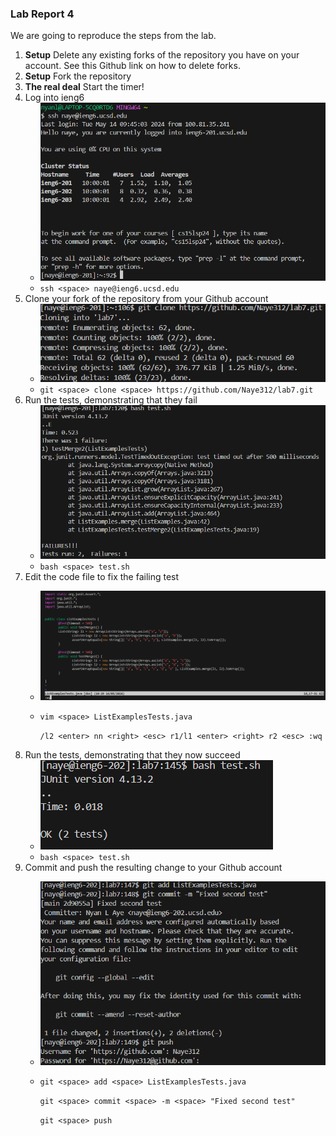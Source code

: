 ### Lab Report 4
We are going to reproduce the steps from the lab. 
1. **Setup** Delete any existing forks of the repository you have on your account. See this Github link on how to delete forks.
2. **Setup** Fork the repository
3. **The real deal** Start the timer!
4. Log into ieng6
   * ![Image](Step4.png)
   * `ssh <space> naye@ieng6.ucsd.edu`
5. Clone your fork of the repository from your Github account
   * ![Image](Step5.png)
   * `git <space> clone <space> https://github.com/Naye312/lab7.git`
6. Run the tests, demonstrating that they fail
   * ![Image](Step6.png)
   * `bash <space> test.sh`
7. Edit the code file to fix the failing test
   * ![Image](Step7.png)
   * `vim <space> ListExamplesTests.java`
     
     `/l2 <enter> nn <right> <esc> r1/l1 <enter> <right> r2 <esc> :wq`
8. Run the tests, demonstrating that they now succeed
   * ![Image](Step8.png)
   * `bash <space> test.sh`
9. Commit and push the resulting change to your Github account
   * ![Image](Step9.png)
   * `git <space> add <space> ListExamplesTests.java`
     
     `git <space> commit <space> -m <space> "Fixed second test"`
     
     `git <space> push`
